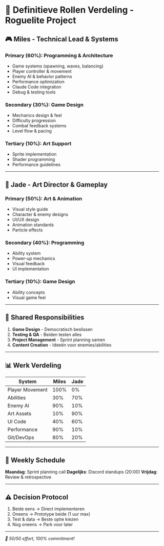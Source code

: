 # 👥 Definitieve Rollen Verdeling - Roguelite Project

## 🎮 Miles - Technical Lead & Systems

### Primary (60%): Programming & Architecture
- Game systems (spawning, waves, balancing)
- Player controller & movement  
- Enemy AI & behavior patterns
- Performance optimization
- Claude Code integration
- Debug & testing tools

### Secondary (30%): Game Design
- Mechanics design & feel
- Difficulty progression
- Combat feedback systems
- Level flow & pacing

### Tertiary (10%): Art Support
- Sprite implementation
- Shader programming
- Performance guidelines

---

## 🎨 Jade - Art Director & Gameplay

### Primary (50%): Art & Animation
- Visual style guide
- Character & enemy designs
- UI/UX design
- Animation standards
- Particle effects

### Secondary (40%): Programming
- Ability system
- Power-up mechanics
- Visual feedback
- UI implementation

### Tertiary (10%): Game Design
- Ability concepts
- Visual game feel

---

## 🤝 Shared Responsibilities

1. **Game Design** - Democratisch beslissen
2. **Testing & QA** - Beiden testen alles
3. **Project Management** - Sprint planning samen
4. **Content Creation** - Ideeën voor enemies/abilities

---

## 📊 Werk Verdeling

| System | Miles | Jade |
|--------|-------|------|
| Player Movement | 100% | 0% |
| Abilities | 30% | 70% |
| Enemy AI | 90% | 10% |
| Art Assets | 10% | 90% |
| UI Code | 40% | 60% |
| Performance | 90% | 10% |
| Git/DevOps | 80% | 20% |

---

## 📅 Weekly Schedule

**Maandag**: Sprint planning call
**Dagelijks**: Discord standups (20:00)
**Vrijdag**: Review & retrospective

---

## ⚠️ Decision Protocol

1. Beide eens → Direct implementeren
2. Oneens → Prototype beide (1 uur max)
3. Test & data → Beste optie kiezen
4. Nog oneens → Park voor later

---

*💪 50/50 effort, 100% commitment!*